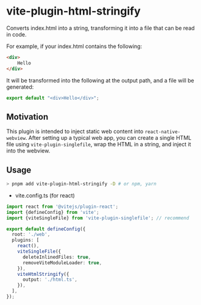# vite-plugin-html-stringify
Converts index.html into a string, transforming it into a file that can be read in code.

For example, if your index.html contains the following:
```html
<div>
    Hello
</div>
```

It will be transformed into the following at the output path, and a file will be generated:
```ts
export default "<div>Hello</div>";
```

## Motivation
This plugin is intended to inject static web content into `react-native-webview`. After setting up a typical web app, you can create a single HTML file using `vite-plugin-singlefile`, wrap the HTML in a string, and inject it into the webview.

## Usage
```sh
> pnpm add vite-plugin-html-stringify -D # or npm, yarn
```

* vite.config.ts (for react)
```ts
import react from '@vitejs/plugin-react';
import {defineConfig} from 'vite';
import {viteSingleFile} from 'vite-plugin-singlefile'; // recommend

export default defineConfig({
  root: './web',
  plugins: [
    react(),
    viteSingleFile({
      deleteInlinedFiles: true,
      removeViteModuleLoader: true,
    }),
    viteHtmlStringify({
      output: './html.ts',
    }),
  ],
});
```

